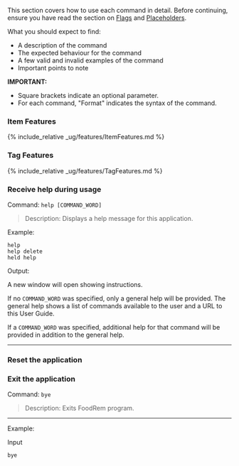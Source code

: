 <!-- markdownlint-disable-file first-line-h1 -->
This section covers how to use each command in detail.
Before continuing, ensure you have read the section on [Flags](#flags) and [Placeholders](#placeholders).

What you should expect to find:

* A description of the command
* The expected behaviour for the command
* A few valid and invalid examples of the command
* Important points to note

**IMPORTANT:**

* Square brackets indicate an optional parameter.
* For each command, "Format" indicates the syntax of the command.

### Item Features

{% include_relative _ug/features/ItemFeatures.md %}

### Tag Features

{% include_relative _ug/features/TagFeatures.md %}

### Receive help during usage

Command: `help [COMMAND_WORD]`

> Description: Displays a help message for this application.

Example:
```text
help
help delete
held help
```

Output:

A new window will open showing instructions.

If no `COMMAND_WORD` was specified, only a general help will be provided. 
The general help shows a list of commands available to the user and a URL to this User Guide.

If a `COMMAND_WORD` was specified, additional help for that command will be provided in addition to the general help.

--- 

### Reset the application

### Exit the application

Command: `bye`

> Description: Exits FoodRem program.

---

Example:

Input

```text
bye
```
